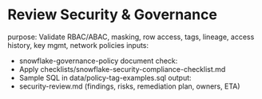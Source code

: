 # Review Security & Governance

purpose: Validate RBAC/ABAC, masking, row access, tags, lineage, access history, key mgmt, network policies
inputs:

- snowflake-governance-policy document
  check:
- Apply checklists/snowflake-security-compliance-checklist.md
- Sample SQL in data/policy-tag-examples.sql
  output:
- security-review.md (findings, risks, remediation plan, owners, ETA)
